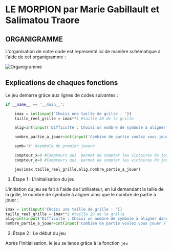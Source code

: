 # LE MORPION par Marie Gabillault et Salimatou Traore

## ORGANIGRAMME

L'organisation de notre code est representé ici de manière schématique à l'aide de cet organigramme : 

![Organigramme](https://github.com/salimatoutraore/projet-python/blob/main/lorganigramme.png "Organigramme")


## Explications de chaques fonctions

Le jeu demarre grâce aux lignes de codes suivantes :

```python
if __name__ == '__main__':

    imax = int(input('Choisi une taille de grille : ')) 
    taille_reel_grille = imax**2 #taille 2D de la grille

    alig=int(input('Difficulté : Choisi un nombre de symbole à aligner dans la grille : ')) 

    nombre_partie_a_jouer=int(input('Combien de partie voulez vous jouer ? : '))

    symb='X' #symbole du premier joueur

    compteur_x=0 #Compteurs qui  permet de compter les victoires du joueurs X
    compteur_o=0 #Compteurs qui  permet de compter les victoires du joueurs O

    jeu(imax,taille_reel_grille,alig,nombre_partie_a_jouer)
```

1. Étape 1 : L'initialisation du jeu

L'initiation du jeu se fait à l'aide de l'utilisateur, en lui demandant la taille de la grille, le nombre de symbole à aligner ainsi que le nombre de partie à jouer : 

```python
imax = int(input('Choisi une taille de grille : ')) 
taille_reel_grille = imax**2 #taille 2D de la grille
alig=int(input('Difficulté : Choisi un nombre de symbole à aligner dans la grille : ')) 
nombre_partie_a_jouer=int(input('Combien de partie voulez vous jouer ? : '))
```

2. Étape 2 : Le début du jeu

Après l'initialisation, le jeu se lance grâce à la fonction ``` jeu ```
